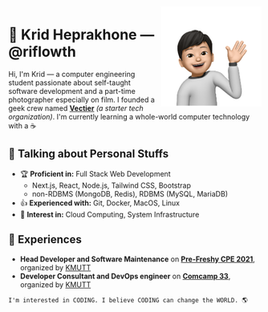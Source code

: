 <img a="Hi!" align="right" height="200" width="200" alt="riflowth's avatar" src="https://raw.githubusercontent.com/riflowth/riflowth/master/img/avatar.png"/>

# 🙏 Krid Heprakhone — @riflowth

Hi, I'm Krid — a computer engineering student passionate about self-taught software development and a part-time photographer especially on film. I founded a geek crew named **[Vectier](https://github.com/Vectier)** *(a starter tech organization)*. I'm currently learning a whole-world computer technology with a ☕

## 💬 Talking about Personal Stuffs

- 🏆 **Proficient in:** Full Stack Web Development
  - Next.js, React, Node.js, Tailwind CSS, Bootstrap
  - non-RDBMS (MongoDB, Redis), RDBMS (MySQL, MariaDB)
- 👍 **Experienced with:** Git, Docker, MacOS, Linux
- 👀 **Interest in:** Cloud Computing, System Infrastructure

## 🌟 Experiences
- **Head Developer and Software Maintenance** on **[Pre-Freshy CPE 2021](https://github.com/CPE34-KMUTT/pre-freshy-cpe-2021)**, organized by [KMUTT](https://www.kmutt.ac.th/)
- **Developer Consultant and DevOps engineer** on **[Comcamp 33](https://github.com/CPE35-KMUTT/comcamp33)**, organized by [KMUTT](https://www.kmutt.ac.th/)

```
I'm interested in CODING. I believe CODING can change the WORLD. 🌎
```

